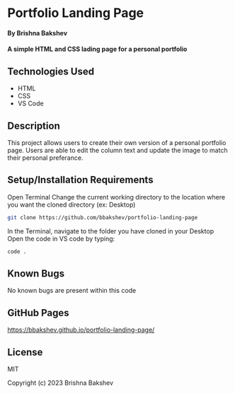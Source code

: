 # Portfolio Landing Page

#### By **Brishna Bakshev**

#### A simple HTML and CSS lading page for a personal portfolio

## Technologies Used

* HTML
* CSS
* VS Code

## Description

This project allows users to create their own version of a personal portfolio page. Users are able to edit the column text and update the image to match their personal preferance. 

## Setup/Installation Requirements
Open Terminal
Change the current working directory to the location where you want the cloned directory (ex: Desktop)
```sh
git clone https://github.com/bbakshev/portfolio-landing-page
```
In the Terminal, navigate to the folder you have cloned in your Desktop
Open the code in VS code by typing: 
```sh
code .
```

## Known Bugs

No known bugs are present within this code

## GitHub Pages

https://bbakshev.github.io/portfolio-landing-page/

## License

MIT

Copyright (c) 2023 Brishna Bakshev